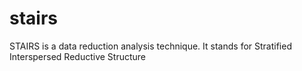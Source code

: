 # stairs
STAIRS is a data reduction analysis technique. It stands for Stratified Interspersed Reductive Structure
